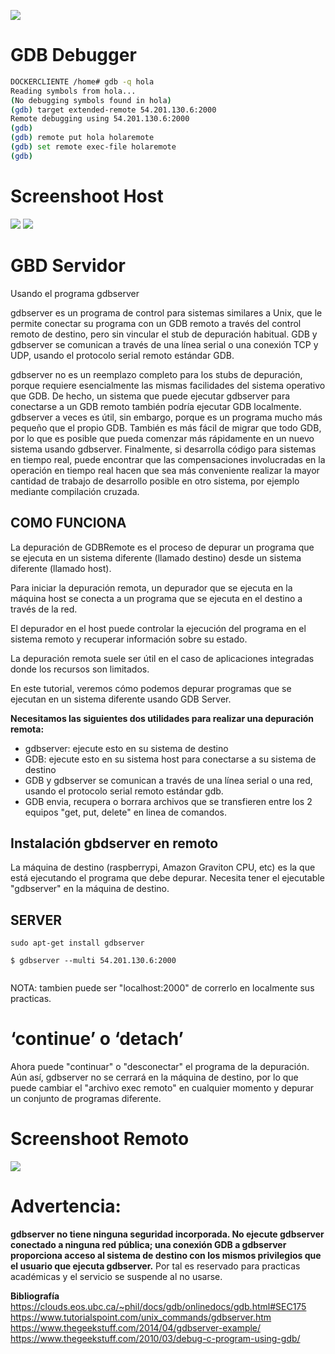 ![](https://static.thegeekstuff.com/wp-content/uploads/2010/02/gdb-logo.jpg)

# GDB Debugger

````bash
DOCKERCLIENTE /home# gdb -q hola
Reading symbols from hola...
(No debugging symbols found in hola)
(gdb) target extended-remote 54.201.130.6:2000
Remote debugging using 54.201.130.6:2000
(gdb) 
(gdb) remote put hola holaremote
(gdb) set remote exec-file holaremote
(gdb) 
````

# Screenshoot Host
![](gdb1.png)
![](gdb2.png)





# GBD Servidor


Usando el programa gdbserver

gdbserver es un programa de control para sistemas similares a Unix, que le permite conectar su programa con un GDB remoto a través del control remoto de destino, pero sin vincular el stub de depuración habitual. GDB y gdbserver se comunican a través de una línea serial o una conexión TCP y UDP, usando el protocolo serial remoto estándar GDB.

gdbserver no es un reemplazo completo para los stubs de depuración, porque requiere esencialmente las mismas facilidades del sistema operativo que GDB. De hecho, un sistema que puede ejecutar gdbserver para conectarse a un GDB remoto también podría ejecutar GDB localmente. gdbserver a veces es útil, sin embargo, porque es un programa mucho más pequeño que el propio GDB. También es más fácil de migrar que todo GDB, por lo que es posible que pueda comenzar más rápidamente en un nuevo sistema usando gdbserver. Finalmente, si desarrolla código para sistemas en tiempo real, puede encontrar que las compensaciones involucradas en la operación en tiempo real hacen que sea más conveniente realizar la mayor cantidad de trabajo de desarrollo posible en otro sistema, por ejemplo mediante compilación cruzada. 

## COMO FUNCIONA

La depuración de GDBRemote es el proceso de depurar un programa que se ejecuta en un sistema diferente (llamado destino) desde un sistema diferente (llamado host).

Para iniciar la depuración remota, un depurador que se ejecuta en la máquina host se conecta a un programa que se ejecuta en el destino a través de la red.

El depurador en el host puede controlar la ejecución del programa en el sistema remoto y recuperar información sobre su estado.

La depuración remota suele ser útil en el caso de aplicaciones integradas donde los recursos son limitados.

En este tutorial, veremos cómo podemos depurar programas que se ejecutan en un sistema diferente usando GDB Server.

__Necesitamos las siguientes dos utilidades para realizar una depuración remota:__

- gdbserver: ejecute esto en su sistema de destino
- GDB: ejecute esto en su sistema host para conectarse a su sistema de destino
- GDB y gdbserver se comunican a través de una línea serial o una red, usando el protocolo serial remoto estándar gdb.
- GDB envia, recupera o borrara archivos que se transfieren entre los 2 equipos "get, put, delete" en linea de comandos.


## Instalación gbdserver en remoto

La máquina de destino (raspberrypi, Amazon Graviton CPU, etc) es la que está ejecutando el programa que debe depurar. Necesita tener el ejecutable "gdbserver" en la máquina de destino.

## SERVER
````
sudo apt-get install gdbserver

$ gdbserver --multi 54.201.130.6:2000
 
````
NOTA: tambien puede ser "localhost:2000" de correrlo en localmente sus practicas.

# ‘continue’ o ‘detach’ 
Ahora puede "continuar" o "desconectar" el programa de la depuración. Aún así, gdbserver no se cerrará en la máquina de destino, por lo que puede cambiar el "archivo exec remoto" en cualquier momento y depurar un conjunto de programas diferente.

# Screenshoot Remoto
![](gdb3.png)

# Advertencia: 
__gdbserver no tiene ninguna seguridad incorporada. No ejecute gdbserver conectado a ninguna red pública; una conexión GDB a gdbserver proporciona acceso al sistema de destino con los mismos privilegios que el usuario que ejecuta gdbserver.__ Por tal es reservado para practicas académicas y el servicio se suspende al no usarse.


__Bibliografía__
https://clouds.eos.ubc.ca/~phil/docs/gdb/onlinedocs/gdb.html#SEC175
https://www.tutorialspoint.com/unix_commands/gdbserver.htm
https://www.thegeekstuff.com/2014/04/gdbserver-example/
https://www.thegeekstuff.com/2010/03/debug-c-program-using-gdb/
